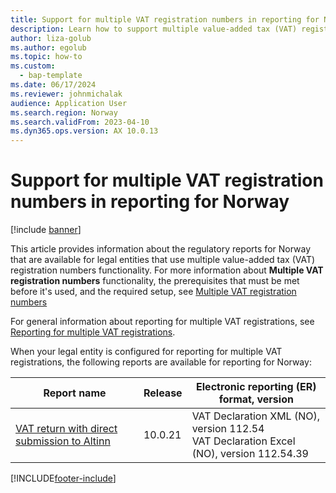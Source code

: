 ```yaml
---
title: Support for multiple VAT registration numbers in reporting for Norway
description: Learn how to support multiple value-added tax (VAT) registration numbers in reporting for Norway, including a table that outlines information on report names.
author: liza-golub
ms.author: egolub
ms.topic: how-to
ms.custom: 
  - bap-template
ms.date: 06/17/2024
ms.reviewer: johnmichalak
audience: Application User
ms.search.region: Norway
ms.search.validFrom: 2023-04-10
ms.dyn365.ops.version: AX 10.0.13
---
```


# Support for multiple VAT registration numbers in reporting for Norway

[!include [banner](../../includes/banner.md)]

This article provides information about the regulatory reports for Norway that are available for legal entities that use multiple value-added tax (VAT) registration numbers functionality. For more information about **Multiple VAT registration numbers** functionality, the prerequisites that must be met before it's used, and the required setup, see [Multiple VAT registration numbers](../global/emea-multiple-vat-registration-numbers.md)

For general information about reporting for multiple VAT registrations, see [Reporting for multiple VAT registrations](../global/emea-reporting-for-multiple-vat-registrations.md).

When your legal entity is configured for reporting for multiple VAT registrations, the following reports are available for reporting for Norway:

| Report name     | Release | Electronic reporting (ER) format, version                |
|-----------------|---------|----------------------------------------------------------|
| [VAT return with direct submission to Altinn](emea-nor-vat-return.md)       | 10.0.21 | VAT Declaration XML (NO), version 112.54<br>VAT Declaration Excel (NO), version 112.54.39      |



[!INCLUDE[footer-include](../../../includes/footer-banner.md)]
